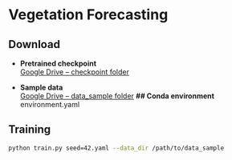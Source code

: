 # Vegetation Forecasting

## Download

- **Pretrained checkpoint**  
  [Google Drive – checkpoint folder](https://drive.google.com/drive/folders/1V4JXgLtGWFQXE4SF7qN5N4vn6-b58kgZ?usp=sharing)

- **Sample data**  
  [Google Drive – data_sample folder](https://drive.google.com/drive/folders/1YKF5ce5w3SfkaVZftg_fDCzIwo88B_2J?usp=sharing)
**## Conda environment**
environment.yaml
## Training

```bash
python train.py seed=42.yaml --data_dir /path/to/data_sample


